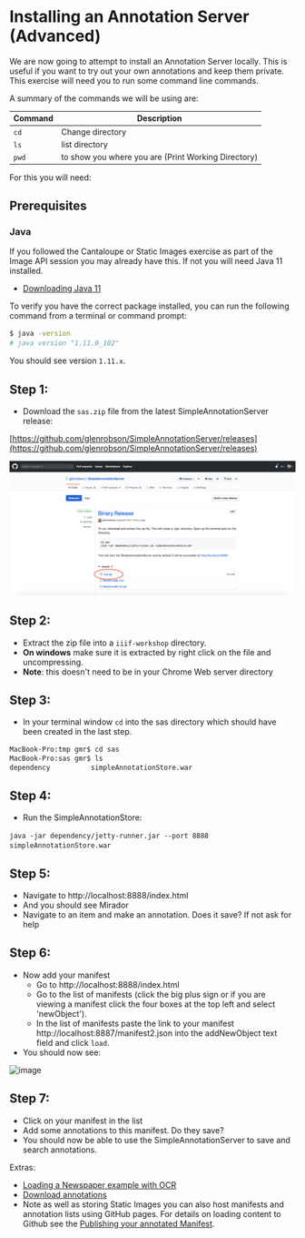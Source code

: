 # Installing an Annotation Server (Advanced)

We are now going to attempt to install an Annotation Server locally. This is useful if you want to try out your own annotations and keep them private. This exercise will need you to run some command line commands. 

A summary of the commands we will be using are:

| Command | Description |
| --- | --- |
| `cd` | Change directory |
| `ls` | list directory |
| `pwd` | to show you where you are (Print Working Directory) |

For this you will need:

## Prerequisites

### Java

If you followed the Cantaloupe or Static Images exercise as part of the Image API session you may already have this. If not you will need Java 11 installed.

 - [Downloading Java 11](https://www.oracle.com/technetwork/java/javase/downloads/jdk11-downloads-5066655.html)

To verify you have the correct package installed, you can run the following command from a terminal or command prompt:

```sh
$ java -version
# java version "1.11.0_102"
```

You should see version `1.11.x`. 

## Step 1:
  * Download the `sas.zip` file from the latest SimpleAnnotationServer release: 

[https://github.com/glenrobson/SimpleAnnotationServer/releases](https://github.com/glenrobson/SimpleAnnotationServer/releases)

![image](images/annos_sas_download.png)  

## Step 2:
  * Extract the zip file into a `iiif-workshop` directory. 
  * __On windows__ make sure it is extracted by right click on the file and uncompressing. 
  * __Note__: this doesn't need to be in your Chrome Web server directory

## Step 3:
  * In your terminal window `cd` into the sas directory which should have been created in the last step.

```
MacBook-Pro:tmp gmr$ cd sas
MacBook-Pro:sas gmr$ ls
dependency			simpleAnnotationStore.war
```

## Step 4:
  * Run the SimpleAnnotationStore:

```java -jar dependency/jetty-runner.jar --port 8888 simpleAnnotationStore.war```

## Step 5:
  * Navigate to http://localhost:8888/index.html
  * And you should see Mirador
  * Navigate to an item and make an annotation. Does it save? If not ask for help

## Step 6: 
  * Now add your manifest
    * Go to http://localhost:8888/index.html
    * Go to the list of manifests (click the big plus sign or if you are viewing a manifest click the four boxes at the top left and select 'newObject').
    * In the list of manifests paste the link to your manifest http://localhost:8887/manifest2.json into the addNewObject text field and click `load`.
 * You should now see:

![image](images/annos_mirador_addItem.png)  

## Step 7:
  * Click on your manifest in the list
  * Add some annotations to this manifest. Do they save?
  * You should now be able to use the SimpleAnnotationServer to save and search annotations. 

Extras:

 * [Loading a Newspaper example with OCR](https://github.com/glenrobson/SimpleAnnotationServer/blob/master/doc/PopulatingAnnotations.md)
 * [Download annotations](https://github.com/glenrobson/SimpleAnnotationServer/blob/master/doc/DownloadAnnotations.md)
 * Note as well as storing Static Images you can also host manifests and annotation lists using GitHub pages. For details on loading content to Github see the [Publishing your annotated Manifest](workbench.html). 
